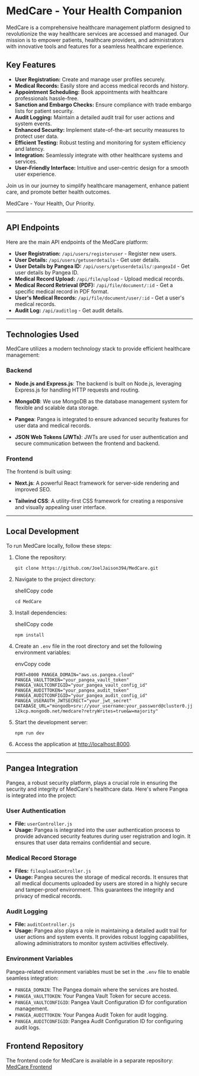 # MedCare - Your Health Companion

MedCare is a comprehensive healthcare management platform designed to revolutionize the way healthcare services are accessed and managed. Our mission is to empower patients, healthcare providers, and administrators with innovative tools and features for a seamless healthcare experience.

## Key Features

- **User Registration:** Create and manage user profiles securely.
- **Medical Records:** Easily store and access medical records and history.
- **Appointment Scheduling:** Book appointments with healthcare professionals hassle-free.
- **Sanction and Embargo Checks:** Ensure compliance with trade embargo lists for patient security.
- **Audit Logging:** Maintain a detailed audit trail for user actions and system events.
- **Enhanced Security:** Implement state-of-the-art security measures to protect user data.
- **Efficient Testing:** Robust testing and monitoring for system efficiency and latency.
- **Integration:** Seamlessly integrate with other healthcare systems and services.
- **User-Friendly Interface:** Intuitive and user-centric design for a smooth user experience.

Join us in our journey to simplify healthcare management, enhance patient care, and promote better health outcomes.

MedCare - Your Health, Our Priority.

---

## API Endpoints

Here are the main API endpoints of the MedCare platform:

- **User Registration:** `/api/users/registeruser` - Register new users.
- **User Details:** `/api/users/getuserdetails` - Get user details.
- **User Details by Pangea ID:** `/api/users/getuserdetails/:pangeaId` - Get user details by Pangea ID.
- **Medical Record Upload:** `/api/file/upload` - Upload medical records.
- **Medical Record Retrieval (PDF):** `/api/file/document/:id` - Get a specific medical record in PDF format.
- **User's Medical Records:** `/api/file/document/user/:id` - Get a user's medical records.
- **Audit Log:** `/api/auditlog` - Get audit details.

---

## Technologies Used

MedCare utilizes a modern technology stack to provide efficient healthcare management:

### Backend

- **Node.js and Express.js**: The backend is built on Node.js, leveraging Express.js for handling HTTP requests and routing.

- **MongoDB**: We use MongoDB as the database management system for flexible and scalable data storage.

- **Pangea**: Pangea is integrated to ensure advanced security features for user data and medical records.

- **JSON Web Tokens (JWTs)**: JWTs are used for user authentication and secure communication between the frontend and backend.

### Frontend

The frontend is built using:

- **Next.js**: A powerful React framework for server-side rendering and improved SEO.

- **Tailwind CSS**: A utility-first CSS framework for creating a responsive and visually appealing user interface.

---

## Local Development

To run MedCare locally, follow these steps:

1. Clone the repository:
   ```shell
   git clone https://github.com/JoelJaison394/MedCare.git 

2.  Navigate to the project directory:
    
    shellCopy code
    
    `cd MedCare` 
    
3.  Install dependencies:
    
    shellCopy code
    
    `npm install` 
    
4.  Create an `.env` file in the root directory and set the following environment variables:
    
    envCopy code
    
    `PORT=8000
    PANGEA_DOMAIN="aws.us.pangea.cloud"
    PANGEA_VAULTTOKEN="your_pangea_vault_token"
    PANGEA_VAULTCONFIGID="your_pangea_vault_config_id"
    PANGEA_AUDITTOKEN="your_pangea_audit_token"
    PANGEA_AUDITCONFIGID="your_pangea_audit_config_id"
    PANGEA_USERAUTH_JWTSECRECT="your_jwt_secret"
    DATABASE_URL="mongodb+srv://your_username:your_password@cluster0.jji2kcp.mongodb.net/medcare?retryWrites=true&w=majority"` 
    

    
5.  Start the development server:
    
    `npm run dev` 
    
6.  Access the application at [http://localhost:8000](http://localhost:8000/).
    

----------
## Pangea Integration

Pangea, a robust security platform, plays a crucial role in ensuring the security and integrity of MedCare's healthcare data. Here's where Pangea is integrated into the project:

### User Authentication

-   **File:** `userController.js`
-   **Usage:** Pangea is integrated into the user authentication process to provide advanced security features during user registration and login. It ensures that user data remains confidential and secure.

### Medical Record Storage

-   **Files:** `fileuploadController.js`
-   **Usage:** Pangea secures the storage of medical records. It ensures that all medical documents uploaded by users are stored in a highly secure and tamper-proof environment. This guarantees the integrity and privacy of medical records.

### Audit Logging

-   **File:** `auditController.js`
-   **Usage:** Pangea also plays a role in maintaining a detailed audit trail for user actions and system events. It provides robust logging capabilities, allowing administrators to monitor system activities effectively.

### Environment Variables

Pangea-related environment variables must be set in the `.env` file to enable seamless integration:

-   `PANGEA_DOMAIN`: The Pangea domain where the services are hosted.
-   `PANGEA_VAULTTOKEN`: Your Pangea Vault Token for secure access.
-   `PANGEA_VAULTCONFIGID`: Pangea Vault Configuration ID for configuration management.
-   `PANGEA_AUDITTOKEN`: Your Pangea Audit Token for audit logging.
-   `PANGEA_AUDITCONFIGID`: Pangea Audit Configuration ID for configuring audit logs.

## Frontend Repository

The frontend code for MedCare is available in a separate repository: [MedCare Frontend](https://github.com/vivekkj123/medcare)
